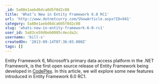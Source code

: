 ```yaml
---
_id: 5a88e1aebd6dca0d5f0d2c08
title: 'What’s New in Entity Framework 6.0 RC1'
url: 'http://www.dotnetcurry.com/ShowArticle.aspx?ID=941'
category: 5a88e1aebd6dca0d5f0d2c08
slug: 'whats-new-in-entity-framework-6-0-rc1'
user_id: 5a83ce59d6eb0005c4ecda2c
username: 'bill-s'
createdOn: '2013-09-14T07:36:03.000Z'
tags: []
---
```


Entity Framework 6, Microsoft’s primary data access platform in the .NET Framework, is the first open source release of Entity Framework being developed in <a title="EF6 on Codeplex" href="http://entityframework.codeplex.com/" target="_blank" rel="nofollow">CodePlex</a>. In this article, we will explore some new features introduced in Entity Framework 6.0 RC1.
